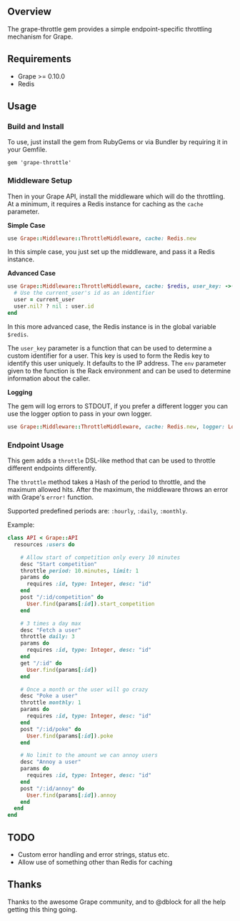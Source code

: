 ## Overview

The grape-throttle gem provides a simple endpoint-specific throttling mechanism for Grape.

## Requirements

* Grape >= 0.10.0
* Redis

## Usage

### Build and Install

To use, just install the gem from RubyGems or via Bundler by requiring it in your Gemfile.

```
gem 'grape-throttle'
```

### Middleware Setup

Then in your Grape API, install the middleware which will do the throttling. At a minimum, it requires a Redis instance for caching as the `cache` parameter.

**Simple Case**

```ruby
use Grape::Middleware::ThrottleMiddleware, cache: Redis.new
```

In this simple case, you just set up the middleware, and pass it a Redis instance.

**Advanced Case**

```ruby
use Grape::Middleware::ThrottleMiddleware, cache: $redis, user_key: ->(env) do
  # Use the current_user's id as an identifier
  user = current_user
  user.nil? ? nil : user.id
end
```

In this more advanced case, the Redis instance is in the global variable `$redis`.

The `user_key` parameter is a function that can be used to determine a custom identifier for a user. This key is used to form the Redis key to identify this user uniquely. It defaults to the IP address. The `env` parameter given to the function is the Rack environment and can be used to determine information about the caller.

**Logging**

The gem will log errors to STDOUT, if you prefer a different logger you can use the logger option to pass in your own logger.

```ruby
use Grape::Middleware::ThrottleMiddleware, cache: Redis.new, logger: Logger.new('my_custom_log.log')
```

### Endpoint Usage

This gem adds a `throttle` DSL-like method that can be used to throttle different endpoints differently.

The `throttle` method takes a Hash of the period to throttle, and the maximum allowed hits. After the maximum, the middleware throws an error with Grape's `error!` function.

Supported predefined periods are: `:hourly`, `:daily`, `:monthly`.

Example:

```ruby
class API < Grape::API
  resources :users do

    # Allow start of competition only every 10 minutes
    desc "Start competition"
    throttle period: 10.minutes, limit: 1
    params do
      requires :id, type: Integer, desc: "id"
    end
    post "/:id/competition" do
      User.find(params[:id]).start_competition
    end

    # 3 times a day max
    desc "Fetch a user"
    throttle daily: 3
    params do
      requires :id, type: Integer, desc: "id"
    end
    get "/:id" do
      User.find(params[:id])
    end

    # Once a month or the user will go crazy
    desc "Poke a user"
    throttle monthly: 1
    params do
      requires :id, type: Integer, desc: "id"
    end
    post "/:id/poke" do
      User.find(params[:id]).poke
    end

    # No limit to the amount we can annoy users
    desc "Annoy a user"
    params do
      requires :id, type: Integer, desc: "id"
    end
    post "/:id/annoy" do
      User.find(params[:id]).annoy
    end
  end
end
```

## TODO

* Custom error handling and error strings, status etc.
* Allow use of something other than Redis for caching

## Thanks

Thanks to the awesome Grape community, and to @dblock for all the help getting this thing going.
